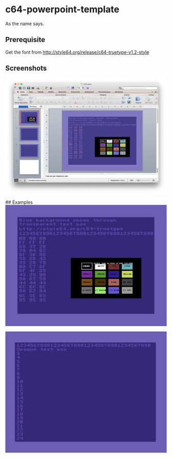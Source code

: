 # c64-powerpoint-template
As the name says. 

## Prerequisite
Get the font from http://style64.org/release/c64-truetype-v1.2-style

## Screenshots
![alt text](ppt.png)

## Examples
![alt text](c64-pptx-1.jpg)

![alt text](c64-pptx-2.jpg)


